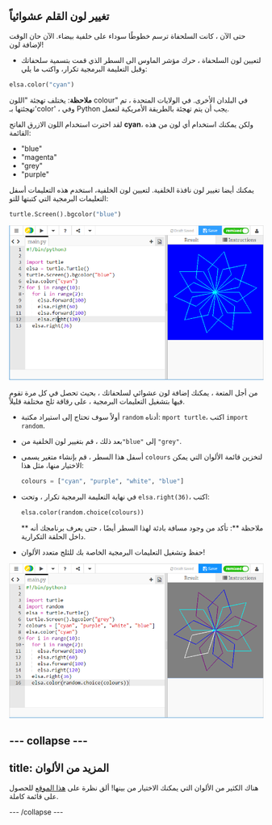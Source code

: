 ## تغيير لون القلم عشوائياً

حتى الآن ، كانت السلحفاة ترسم خطوطًا سوداء على خلفية بيضاء. الآن حان الوقت لإضافة لون!

- لتعيين لون السلحفاة ، حرك مؤشر الماوس الى السطر الذي قمت بتسمية سلحفاتك وقبل التعليمة البرمجية تكرار، واكتب ما يلي:

```python
elsa.color("cyan")
```

**ملاحظة**: يختلف تهجئة "اللون colour" في البلدان الأخرى. في الولايات المتحدة ، تم تهجئتها بـ'color' ، وفي Python يجب أن يتم تهجئة بالطريقة الأمريكية لتعمل.

لقد اخترت استخدام اللون الازرق الفاتح **cyan**، ولكن يمكنك استخدام أي لون من هذه القائمة:

- "blue"
- "magenta"
- "grey"
- "purple"

يمكنك أيضا تغيير لون نافذة الخلفية. لتعيين لون الخلفية، استخدم هذه التعليمات أسفل التعليمات البرمجية التي كتبتها للتو:

```python
turtle.Screen().bgcolor("blue")
```

![](images/colour.png)

من أجل المتعة ، يمكنك إضافة لون عشوائي لسلحفاتك ، بحيث تحصل في كل مرة تقوم فيها بتشغيل التعليمات البرمجية ، على رقاقة ثلج مختلفة قليلاً.

- أولاً سوف تحتاج إلى استيراد مكتبة `random` أدناه: `mport turtle`، اكتب `import random`.

- بعد ذلك ، قم بتغيير لون الخلفية من`"blue"` إلى `"grey"`.

- أسفل هذا السطر ، قم بإنشاء متغير يسمى ` colours ` لتخزين قائمة الألوان التي يمكن الاختيار منها، مثل هذا:
    
    ```python
    colours = ["cyan", "purple", "white", "blue"]
    ```

- في نهاية التعليمة البرمجية تكرار ، وتحت `elsa.right(36)`، اكتب:
    
    ```python
    elsa.color(random.choice(colours))  
    ```
    
    ** ملاحظة **: تأكد من وجود مسافة بادئة لهذا السطر أيضًا ، حتى يعرف برنامجك أنه داخل الحلقة التكرارية.

- حفظ وتشغيل التعليمات البرمجية الخاصة بك للثلج متعدد الألوان!

![](images/colour-list.png)

## \--- collapse \---

## title: المزيد من الألوان

هناك الكثير من الألوان التي يمكنك الاختيار من بينها! ألق نظرة على [هذا الموقع](https://wiki.tcl.tk/37701) للحصول على قائمة كاملة.

\--- /collapse \---